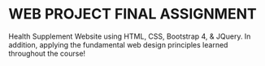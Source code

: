 # WEB PROJECT FINAL ASSIGNMENT 

Health Supplement Website using HTML, CSS, Bootstrap 4, & JQuery. In addition, applying the fundamental web design principles learned throughout the course!
